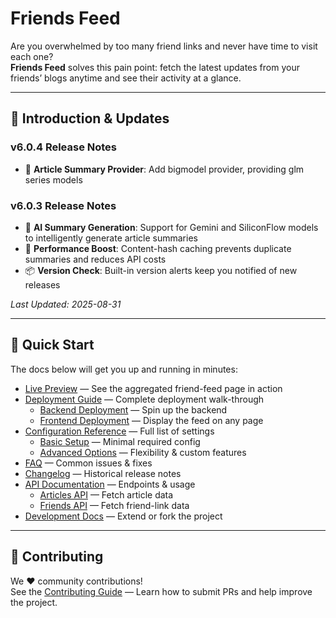 # Friends Feed

Are you overwhelmed by too many friend links and never have time to visit each one?  
**Friends Feed** solves this pain point: fetch the latest updates from your friends’ blogs anytime and see their activity at a glance.

---

## 📢 Introduction & Updates

### v6.0.4 Release Notes
- 🤖 **Article Summary Provider**: Add bigmodel provider, providing glm series models

### v6.0.3 Release Notes
- 🤖 **AI Summary Generation**: Support for Gemini and SiliconFlow models to intelligently generate article summaries  
- 🚀 **Performance Boost**: Content-hash caching prevents duplicate summaries and reduces API costs  
- 📦 **Version Check**: Built-in version alerts keep you notified of new releases  

_Last Updated: 2025-08-31_

---

## 🚀 Quick Start

The docs below will get you up and running in minutes:

- [Live Preview](/docs/preview) — See the aggregated friend-feed page in action  
- [Deployment Guide](/docs/deployment/) — Complete deployment walk-through  
  - [Backend Deployment](/docs/deployment/backend) — Spin up the backend  
  - [Frontend Deployment](/docs/deployment/frontend) — Display the feed on any page  
- [Configuration Reference](/docs/configuration/) — Full list of settings  
  - [Basic Setup](/docs/configuration/basic) — Minimal required config  
  - [Advanced Options](/docs/configuration/advanced) — Flexibility & custom features  
- [FAQ](/docs/faq) — Common issues & fixes  
- [Changelog](/docs/changelog) — Historical release notes  
- [API Documentation](/docs/api/) — Endpoints & usage  
  - [Articles API](/docs/api/articles) — Fetch article data  
  - [Friends API](/docs/api/friends) — Fetch friend-link data  
- [Development Docs](/docs/development/) — Extend or fork the project  

---

## 🤝 Contributing

We ❤️ community contributions!  
See the [Contributing Guide](/contributing/) — Learn how to submit PRs and help improve the project.